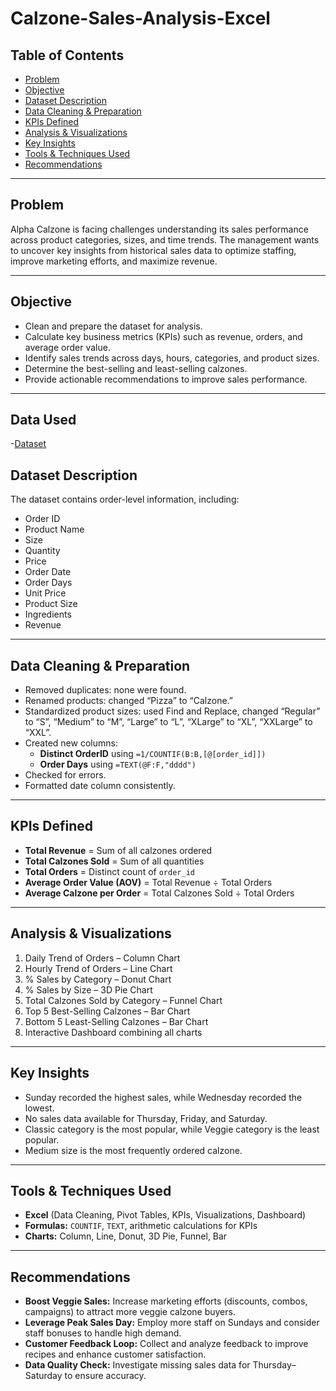 # Calzone-Sales-Analysis-Excel
 
## Table of Contents
- [Problem](#problem)
- [Objective](#objective)
- [Dataset Description](#dataset-description)
- [Data Cleaning & Preparation](#data-cleaning--preparation)
- [KPIs Defined](#kpis-defined)
- [Analysis & Visualizations](#analysis--visualizations)
- [Key Insights](#key-insights)
- [Tools & Techniques Used](#tools--techniques-used)
- [Recommendations](#recommendations)

---

## Problem
Alpha Calzone is facing challenges understanding its sales performance across product categories, sizes, and time trends. The management wants to uncover key insights from historical sales data to optimize staffing, improve marketing efforts, and maximize revenue.

---

## Objective
- Clean and prepare the dataset for analysis.  
- Calculate key business metrics (KPIs) such as revenue, orders, and average order value.  
- Identify sales trends across days, hours, categories, and product sizes.  
- Determine the best-selling and least-selling calzones.  
- Provide actionable recommendations to improve sales performance.  

---
## Data Used
-<a href="https://github.com/ElizabethEboigbe/Calzone-Sales-Analysis-Excel/blob/main/Copy%20of%20calzone%20sales%20report.xlsx">Dataset</a>

## Dataset Description
 

The dataset contains order-level information, including:  
- Order ID  
- Product Name  
- Size  
- Quantity  
- Price  
- Order Date  
- Order Days  
- Unit Price  
- Product Size  
- Ingredients  
- Revenue  

 

---

## Data Cleaning & Preparation
 

- Removed duplicates: none were found.  
- Renamed products: changed “Pizza” to “Calzone.”  
- Standardized product sizes: used Find and Replace, changed “Regular” to “S”, “Medium” to “M”, “Large” to “L”, “XLarge” to “XL”, “XXLarge” to “XXL”.  
- Created new columns:  
  - **Distinct OrderID** using `=1/COUNTIF(B:B,[@[order_id]])`  
  - **Order Days** using `=TEXT(@F:F,"dddd")`  
- Checked for errors.  
- Formatted date column consistently.  

 

---

## KPIs Defined
 
- **Total Revenue** = Sum of all calzones ordered  
- **Total Calzones Sold** = Sum of all quantities  
- **Total Orders** = Distinct count of `order_id`  
- **Average Order Value (AOV)** = Total Revenue ÷ Total Orders  
- **Average Calzone per Order** = Total Calzones Sold ÷ Total Orders  

 
---

## Analysis & Visualizations
 
1. Daily Trend of Orders – Column Chart  
2. Hourly Trend of Orders – Line Chart  
3. % Sales by Category – Donut Chart  
4. % Sales by Size – 3D Pie Chart  
5. Total Calzones Sold by Category – Funnel Chart  
6. Top 5 Best-Selling Calzones – Bar Chart  
7. Bottom 5 Least-Selling Calzones – Bar Chart  
8. Interactive Dashboard combining all charts  

 

---

## Key Insights
 
- Sunday recorded the highest sales, while Wednesday recorded the lowest.  
- No sales data available for Thursday, Friday, and Saturday.  
- Classic category is the most popular, while Veggie category is the least popular.  
- Medium size is the most frequently ordered calzone.  

 
---

## Tools & Techniques Used
 

- **Excel** (Data Cleaning, Pivot Tables, KPIs, Visualizations, Dashboard)  
- **Formulas:** `COUNTIF`, `TEXT`, arithmetic calculations for KPIs  
- **Charts:** Column, Line, Donut, 3D Pie, Funnel, Bar  

 

---

## Recommendations
- **Boost Veggie Sales:** Increase marketing efforts (discounts, combos, campaigns) to attract more veggie calzone buyers.  
- **Leverage Peak Sales Day:** Employ more staff on Sundays and consider staff bonuses to handle high demand.  
- **Customer Feedback Loop:** Collect and analyze feedback to improve recipes and enhance customer satisfaction.  
- **Data Quality Check:** Investigate missing sales data for Thursday–Saturday to ensure accuracy.  
